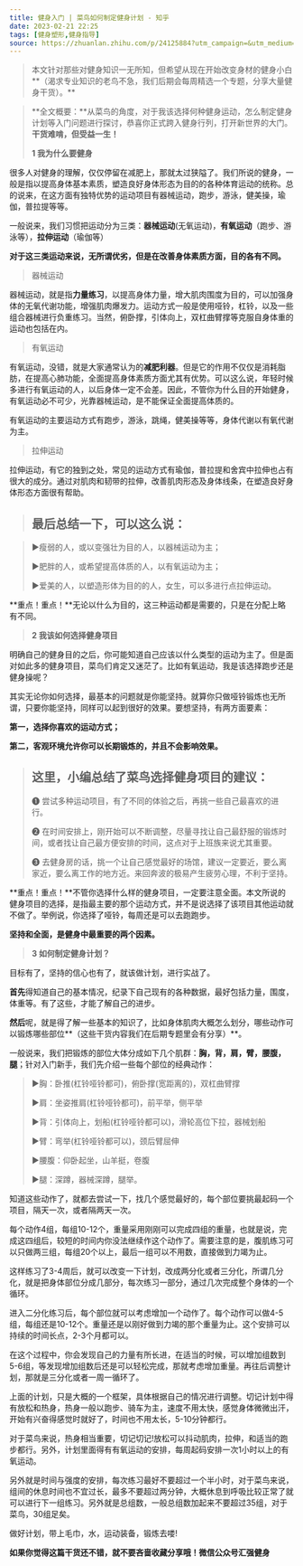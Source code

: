 ```yaml
---
title: 健身入门 | 菜鸟如何制定健身计划 - 知乎  
date: 2023-02-21 22:25  
tags: [健身塑形,健身指导]  
source: https://zhuanlan.zhihu.com/p/24125884?utm_campaign=&utm_medium=social&utm_oi=1270684969300271104&utm_psn=1611480684077572096&utm_source=com.microsoft.emmx  
---
```

> 本文针对那些对健身知识一无所知，但希望从现在开始改变身材的健身小白**（渴求专业知识的老鸟不急，我们后期会每周精选一个专题，分享大量健身干货）。**

  

> **全文概要：**从菜鸟的角度，对于我该选择何种健身运动，怎么制定健身计划等入门问题进行探讨，恭喜你正式跨入健身行列，打开新世界的大门。**干货难啃，但受益一生！**
> 
>   
> **1 我为什么要健身**

很多人对健身的理解，仅仅停留在减肥上，那就太过狭隘了。我们所说的健身，一般是指以提高身体基本素质，塑造良好身体形态为目的的各种体育运动的统称。总的说来，在这方面有独特优势的运动项目有器械运动，跑步，游泳，健美操，瑜伽，普拉提等等。

一般说来，我们习惯把运动分为三类：**器械运动**(无氧运动)，**有氧运动**（跑步、游泳等），**拉伸运动**（瑜伽等）

**对于这三类运动来说，无所谓优劣，但是在改善身体素质方面，目的各有不同。**

> 器械运动

器械运动，就是指**力量练习**，以提高身体力量，增大肌肉围度为目的，可以加强身体的无氧代谢功能，增强肌肉爆发力。运动方式一般是使用哑铃，杠铃，以及一些组合器械进行负重练习。当然，俯卧撑，引体向上，双杠曲臂撑等克服自身体重的运动也包括在内。

  

> 有氧运动

有氧运动，没错，就是大家通常认为的**减肥利器**。但是它的作用不仅仅是消耗脂肪，在提高心肺功能，全面提高身体素质方面尤其有优势。可以这么说，年轻时候多进行有氧运动的人，以后身体一定不会差。因此，不管你为什么目的开始健身，有氧运动必不可少，光靠器械运动，是不能保证全面提高体质的。

有氧运动的主要运动方式有跑步，游泳，跳绳，健美操等等，身体代谢以有氧代谢为主。

  

> 拉伸运动

拉伸运动，有它的独到之处，常见的运动方式有瑜伽，普拉提和舍宾中拉伸也占有很大的成分。通过对肌肉和韧带的拉伸，改善肌肉形态及身体线条，在塑造良好身体形态方面很有帮助。

> ## 最后总结一下，可以这么说：

  

> ►瘦弱的人，或以变强壮为目的人，以器械运动为主；  
> 
> ►肥胖的人，或希望提高体质的人，以有氧运动为主；
> 
> ►爱美的人，以塑造形体为目的的人，女生，可以多进行点拉伸运动。

**重点！重点！**无论以什么为目的，这三种运动都是需要的，只是在分配上略有不同。

> **2 我该如何选择健身项目**

明确自己的健身目的之后，你可能知道自己应该以什么类型的运动为主了。但是面对如此多的健身项目，菜鸟们肯定又迷茫了。比如有氧运动，我是该选择跑步还是健身操呢？

其实无论你如何选择，最基本的问题就是你能坚持。就算你只做哑铃锻炼也无所谓，只要你能坚持，同样可以起到很好的效果。要想坚持，有两方面要素：

**第一，选择你喜欢的运动方式；**

**第二，客观环境允许你可以长期锻炼的，并且不会影响效果。**

> ## 这里，小编总结了菜鸟选择健身项目的建议：
> 
> ❶ 尝试多种运动项目，有了不同的体验之后，再挑一些自己最喜欢的进行。
> 
> ❷ 在时间安排上，刚开始可以不断调整，尽量寻找让自己最舒服的锻炼时间，或者找让自己最方便安排的时间，这点对于上班族来说尤其重要。
> 
> ❸ 去健身房的话，挑一个让自己感觉最好的场馆，建议一定要近，要么离家近，要么离工作的地方近。来回奔波的极易产生疲劳心理，不利于坚持。

**重点！重点！**不管你选择什么样的健身项目，一定要注意全面。本文所说的健身项目的选择，是指最主要的那个运动方式，并不是说选择了该项目其他运动就不做了。举例说，你选择了哑铃，每周还是可以去跑跑步。

**坚持和全面，是健身中最重要的两个因素。**  

> **3 如何制定健身计划？**

目标有了，坚持的信心也有了，就该做计划，进行实战了。

**首先**得知道自己的基本情况，纪录下自己现有的各种数据，最好包括力量，围度，体重等。有了这些，才能了解自己的进步。

**然后**呢，就是得了解一些基本的知识了，比如身体肌肉大概怎么划分，哪些动作可以锻炼哪些部位**（这些干货内容我们在后期专题里会有分享）**。

一般说来，我们把锻炼的部位大体分成如下几个肌群：**胸，背，肩，臂，腰腹，腿**；针对入门新手，我们先介绍一些每个部位的经典动作：

> ►胸：卧推(杠铃哑铃都可)，俯卧撑(宽距离的)，双杠曲臂撑
> 
> ►肩：坐姿推肩(杠铃哑铃都可)，前平举，侧平举
> 
> ►背：引体向上，划船(杠铃哑铃都可以)，滑轮高位下拉，器械划船
> 
> ►臂：弯举(杠铃哑铃都可以)，颈后臂屈伸
> 
> ►腰腹：仰卧起坐，山羊挺，卷腹
> 
> ►腿：深蹲，器械深蹲，腿举。

知道这些动作了，就都去尝试一下，找几个感觉最好的，每个部位要挑最起码一个项目，隔天一次，或者隔两天一次。

每个动作4组，每组10-12个，重量采用刚刚可以完成四组的重量，也就是说，完成这四组后，较短的时间内你没法继续作这个动作了。需要注意的是，腹肌练习可以只做两三组，每组20个以上，最后一组可以不用数，直接做到力竭为止。

这样练习了3-4周后，就可以改变一下计划，改成两分化或者三分化，所谓几分化，就是把身体部位分成几部分，每次练习一部分，通过几次完成整个身体的一个循环。

进入二分化练习后，每个部位就可以考虑增加一个动作了。每个动作可以做4-5组，每组还是10-12个。重量还是以刚好做到力竭的那个重量为止。这个安排可以持续的时间长点，2-3个月都可以。

在这个过程中，你会发现自己的力量有所长进，在适当的时候，可以增加组数到5-6组，等发现增加组数后还是可以轻松完成，那就考虑增加重量。再往后调整计划，那就是三分化或者一周一循环了。

上面的计划，只是大概的一个框架，具体根据自己的情况进行调整。切记计划中得有放松和热身，热身一般以跑步、骑车为主，速度不用太快，感觉身体微微出汗，开始有兴奋得感觉时就好了，时间也不用太长，5-10分钟都行。

对于菜鸟来说，热身相当重要，切记切记!放松可以抖动肌肉，拉伸，和适当的跑步都行。另外，计划里面得有有氧运动的安排，每周起码安排一次1小时以上的有氧运动。

另外就是时间与强度的安排，每次练习最好不要超过一个半小时，对于菜鸟来说，组间的休息时间也不宜过长，最多不要超过两分钟，大概休息到呼吸比较正常了就可以进行下一组练习。另外就是总组数，一般总组数加起来不要超过35组，对于菜鸟，30组足矣。

做好计划，带上毛巾，水，运动装备，锻炼去喽!

**如果你觉得这篇干货还不错，就不要吝啬收藏分享哦！微信公众号汇强健身**
